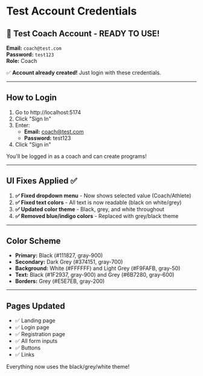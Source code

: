 # Test Account Credentials

## 🔑 Test Coach Account - READY TO USE!

**Email:** `coach@test.com`  
**Password:** `test123`  
**Role:** Coach

✅ **Account already created!** Just login with these credentials.

---

## How to Login

1. Go to http://localhost:5174
2. Click "Sign In"
3. Enter:
   - **Email:** coach@test.com
   - **Password:** test123
4. Click "Sign in"

You'll be logged in as a coach and can create programs!

---

## UI Fixes Applied ✅

1. **✅ Fixed dropdown menu** - Now shows selected value (Coach/Athlete)
2. **✅ Fixed text colors** - All text is now readable (black on white/grey)
3. **✅ Updated color theme** - Black, grey, and white throughout
4. **✅ Removed blue/indigo colors** - Replaced with grey/black theme

---

## Color Scheme

- **Primary:** Black (#111827, gray-900)
- **Secondary:** Dark Grey (#374151, gray-700)
- **Background:** White (#FFFFFF) and Light Grey (#F9FAFB, gray-50)
- **Text:** Black (#1F2937, gray-900) and Grey (#6B7280, gray-600)
- **Borders:** Grey (#E5E7EB, gray-200)

---

## Pages Updated

- ✅ Landing page
- ✅ Login page
- ✅ Registration page
- ✅ All form inputs
- ✅ Buttons
- ✅ Links

Everything now uses the black/grey/white theme!
